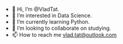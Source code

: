 - 👋 Hi, I’m @VladTat.
- 👀 I’m interested in Data Science.
- 🌱 I’m currently learning Python.
- 💞️ I’m looking to collaborate on studying.
- 📫 How to reach me vlad.tat@outlook.com

<!---
VladTat/VladTat is a ✨ special ✨ repository because its `README.md` (this file) appears on your GitHub profile.
You can click the Preview link to take a look at your changes.
--->
